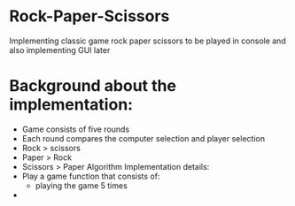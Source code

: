 # Rock-Paper-Scissors
Implementing classic game rock paper scissors to be played in console and also implementing GUI later 
# Background about the implementation:
- Game consists of five rounds
- Each round compares the computer selection and player selection 
- Rock > scissors
- Paper > Rock
- Scissors > Paper
Algorithm Implementation details:
- Play a game function that consists of:
     - playing the game 5 times  
- 

